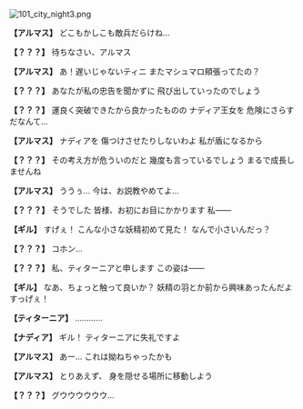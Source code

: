 
![101_city_night3.png](../images/backgrounds/101_city_night3.png)

**【アルマス】**
どこもかしこも敵兵だらけね…

**【？？？】**
待ちなさい、アルマス

**【アルマス】**
あ！遅いじゃないティニ
またマシュマロ頬張ってたの？

**【？？？】**
あなたが私の忠告を聞かずに
飛び出していったのでしょう

**【？？？】**
運良く突破できたから良かったものの
ナディア王女を
危険にさらすだなんて…

**【アルマス】**
ナディアを
傷つけさせたりしないわよ
私が盾になるから

**【？？？】**
その考え方が危ういのだと
幾度も言っているでしょう
まるで成長しませんね

**【アルマス】**
ううぅ…
今は、お説教やめてよ…

**【？？？】**
そうでした
皆様、お初にお目にかかります
私――

**【ギル】**
すげぇ！
こんな小さな妖精初めて見た！
なんで小さいんだっ？

**【？？？】**
コホン…

**【？？？】**
私、ティターニアと申します
この姿は――

**【ギル】**
なあ、ちょっと触って良いか？
妖精の羽とか前から興味あったんだよ
すっげぇ！

**【ティターニア】**
…………

**【ナディア】**
ギル！
ティターニアに失礼ですよ

**【アルマス】**
あー…
これは拗ねちゃったかも

**【アルマス】**
とりあえず、
身を隠せる場所に移動しよう

**【？？？】**
グウウウウウウ…